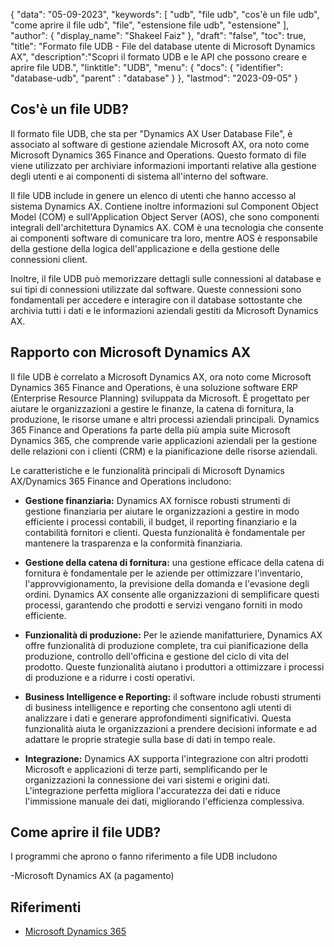 {
"data": "05-09-2023",
  "keywords": [
"udb",
"file udb",
"cos'è un file udb",
"come aprire il file udb",
"file",
"estensione file udb",
"estensione"
],
  "author": {
"display_name": "Shakeel Faiz"
},
"draft": "false",
"toc": true,
"title": "Formato file UDB - File del database utente di Microsoft Dynamics AX",
  "description":"Scopri il formato UDB e le API che possono creare e aprire file UDB.",
"linktitle": "UDB",
  "menu": {
    "docs": {
      "identifier": "database-udb",
"parent" : "database"
}
},
"lastmod": "2023-09-05"
}

## Cos'è un file UDB?

Il formato file UDB, che sta per "Dynamics AX User Database File", è associato al software di gestione aziendale Microsoft AX, ora noto come Microsoft Dynamics 365 Finance and Operations. Questo formato di file viene utilizzato per archiviare informazioni importanti relative alla gestione degli utenti e ai componenti di sistema all'interno del software.

Il file UDB include in genere un elenco di utenti che hanno accesso al sistema Dynamics AX. Contiene inoltre informazioni sul Component Object Model (COM) e sull'Application Object Server (AOS), che sono componenti integrali dell'architettura Dynamics AX. COM è una tecnologia che consente ai componenti software di comunicare tra loro, mentre AOS è responsabile della gestione della logica dell'applicazione e della gestione delle connessioni client.

Inoltre, il file UDB può memorizzare dettagli sulle connessioni al database e sui tipi di connessioni utilizzate dal software. Queste connessioni sono fondamentali per accedere e interagire con il database sottostante che archivia tutti i dati e le informazioni aziendali gestiti da Microsoft Dynamics AX.

## Rapporto con Microsoft Dynamics AX

Il file UDB è correlato a Microsoft Dynamics AX, ora noto come Microsoft Dynamics 365 Finance and Operations, è una soluzione software ERP (Enterprise Resource Planning) sviluppata da Microsoft. È progettato per aiutare le organizzazioni a gestire le finanze, la catena di fornitura, la produzione, le risorse umane e altri processi aziendali principali. Dynamics 365 Finance and Operations fa parte della più ampia suite Microsoft Dynamics 365, che comprende varie applicazioni aziendali per la gestione delle relazioni con i clienti (CRM) e la pianificazione delle risorse aziendali.

Le caratteristiche e le funzionalità principali di Microsoft Dynamics AX/Dynamics 365 Finance and Operations includono:

- **Gestione finanziaria:** Dynamics AX fornisce robusti strumenti di gestione finanziaria per aiutare le organizzazioni a gestire in modo efficiente i processi contabili, il budget, il reporting finanziario e la contabilità fornitori e clienti. Questa funzionalità è fondamentale per mantenere la trasparenza e la conformità finanziaria.

- **Gestione della catena di fornitura:** una gestione efficace della catena di fornitura è fondamentale per le aziende per ottimizzare l'inventario, l'approvvigionamento, la previsione della domanda e l'evasione degli ordini. Dynamics AX consente alle organizzazioni di semplificare questi processi, garantendo che prodotti e servizi vengano forniti in modo efficiente.

- **Funzionalità di produzione:** Per le aziende manifatturiere, Dynamics AX offre funzionalità di produzione complete, tra cui pianificazione della produzione, controllo dell'officina e gestione del ciclo di vita del prodotto. Queste funzionalità aiutano i produttori a ottimizzare i processi di produzione e a ridurre i costi operativi.

- **Business Intelligence e Reporting:** il software include robusti strumenti di business intelligence e reporting che consentono agli utenti di analizzare i dati e generare approfondimenti significativi. Questa funzionalità aiuta le organizzazioni a prendere decisioni informate e ad adattare le proprie strategie sulla base di dati in tempo reale.

- **Integrazione:** Dynamics AX supporta l'integrazione con altri prodotti Microsoft e applicazioni di terze parti, semplificando per le organizzazioni la connessione dei vari sistemi e origini dati. L'integrazione perfetta migliora l'accuratezza dei dati e riduce l'immissione manuale dei dati, migliorando l'efficienza complessiva.

## Come aprire il file UDB?

I programmi che aprono o fanno riferimento a file UDB includono

-Microsoft Dynamics AX (a pagamento)

## Riferimenti
- [Microsoft Dynamics 365](https://en.wikipedia.org/wiki/Microsoft_Dynamics_365)

